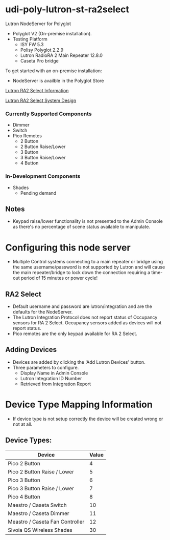 # udi-poly-lutron-st-ra2select

Lutron NodeServer for Polyglot

- Polyglot V2 (On-premise installation).
- Testing Platform
    - ISY FW 5.3
    - Polisy Polyglot 2.2.9
    - Lutron RadioRA 2 Main Repeater 12.8.0
    - Caseta Pro bridge

To get started with an on-premise installation: 
- NodeServer is availble in the Polyglot Store

[Lutron RA2 Select Information](https://www.lutron.com/en-US/Products/Pages/WholeHomeSystems/RA2Select/Overview.aspx)

[Lutron RA2 Select System Design](https://www.lutron.com/en-US/Products/Pages/WholeHomeSystems/RA2Select/Components.aspx)

### Currently Supported Components
- Dimmer
- Switch
- Pico Remotes
    - 2 Button
    - 2 Button Raise/Lower
    - 3 Button
    - 3 Button Raise/Lower
    - 4 Button

### In-Development Components
- Shades
    - Pending demand

## Notes
- Keypad raise/lower functionality is not presented to the Admin Console as there's no percentage of scene status available to manipulate.

# Configuring this node server
- Multiple Control systems connecting to a main repeater or bridge using the same username/password is not supported by Lutron and will cause the main repeater/bridge to lock down the connection requiring a time-out period of 15 minutes or power cycle!

## RA2 Select
- Default username and password are lutron/integration and are the defaults for the NodeServer.
- The Lutron Integration Protocol does not report status of Occupancy sensors for RA 2 Select.  Occupancy sensors added as devices will not report status.
- Pico remotes are the only keypad available for RA 2 Select.

## Adding Devices
- Devices are added by clicking the 'Add Lutron Devices' button.
- Three parameters to configure.
  - Display Name in Admin Console
  - Lutron Integration ID Number
  - Retrieved from Integration Report

# Device Type Mapping Information
- If device type is not setup correctly the device will be created wrong or not at all.

## Device Types:
| Device    | Value |
|-----------|-------|
| Pico 2 Button                     | 4 |
| Pico 2 Button Raise / Lower       | 5 |
| Pico 3 Button                     | 6 |
| Pico 3 Button Raise / Lower       | 7 |
| Pico 4 Button                     | 8 |
| Maestro / Caseta Switch           | 10 |
| Maestro / Caseta Dimmer           | 11 |
| Meastro / Caseta Fan Controller   | 12 |
| Sivoia QS Wireless Shades         | 30 |
